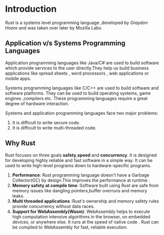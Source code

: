 # Introduction

Rust is a systems level programming language ,developed by *Graydon Hoare* and was taken over later by Mozilla Labs.

## Application v/s Systems Programming Languages

Application programming languages like Java/C# are used to build software which provide services to the user directly.They help us build business applications like spread sheets , word processors , web applications or mobile apps.

Systems programming languages like C/C++ are used to build software and software platforms. They can be used to build operating systems, game engines ,compilers etc. These  programming languages require a great degree of hardware interaction.

Systems and application programming languages face two major problems:

1. It is difficult to write secure code.
2. It is difficult to  write multi-threaded code.

## Why Rust

 Rust focuses on three goals **safety**,**speed** and **concurrency**.
 It is designed for developing highly reliable and fast software in a simple way. It can be used to write high-level programs down to hardware-specific programs.

 1. **Performance**: Rust programming language doesn't have a Garbage Collector(GC) by design.This improves the performance at runtime .
 2. **Memory safety at compile time** :Software built using Rust are safe from memory issues like dangling pointers,buffer overruns and memory leaks.
 3. **Multi threaded applications** :Rust's ownership and memory safety rules provide concurrency without data races.
 4. **Support for WebAssembly(Wasm)**: WebAssembly helps to execute high computation intensive algorithms in the browser, on embedded devices, or anywhere else. It runs at the speed of native code . Rust can be compiled to WebAssembly for fast, reliable execution.

<!-- External links for this chapter
 //day2
 1. good intro : https://stackoverflow.com/tags/rust/info
 2. projects using rust : https://en.wikipedia.org/wiki/Rust_(programming_language)#Projects_using_Rust
 3. system prgramming : https://en.wikipedia.org/wiki/System_programming_language
 4. where is it used /more confidence: https://medium.com/mozilla-tech/why-rust-is-the-most-loved-language-by-developers-666add782563

 //day1
 1. https://www.quora.com/What-is-your-review-of-the-Rust-programming-language

 2. from mozilla to apple https://www.reddit.com/r/rust/comments/7qels2/i_wonder_why_graydon_hoare_the_author_of_rust/
 
 3. code samples :https://rust-lang-nursery.github.io/rust-cookbook/

 4. slowgrammer :https://github.com/rust-lang-nursery

 5. twitter: https://twitter.com/softprops

 6. graydon handle: https://graydon2.dreamwidth.org/247406.html

 7. Rust is more than safety: https://words.steveklabnik.com/rust-is-more-than-safety

    - null pointes/options:https://insanitybit.github.io/2016/12/28/why-rust-sum-types
    - rust in 2017 :https://medium.com/@Hisako1337/rust-in-2017-8f2b57a67d9b
      1.unsafe rust: https://doc.rust-lang.org/nomicon/ 

8. Programming wikipedia : http://progopedia.com/language/rust/

-->
